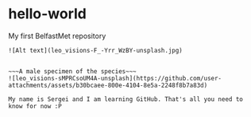 # hello-world

My first BelfastMet repository

~~~Female Alien with a dog~~~
![Alt text](leo_visions-F_-Yrr_WzBY-unsplash.jpg)


~~~A male specimen of the species~~~
![leo_visions-sMPRCsoUM4A-unsplash](https://github.com/user-attachments/assets/b30bcaee-800e-4104-8e5a-2248f8b7a83d)

My name is Sergei and I am learning GitHub. That's all you need to know for now :P
